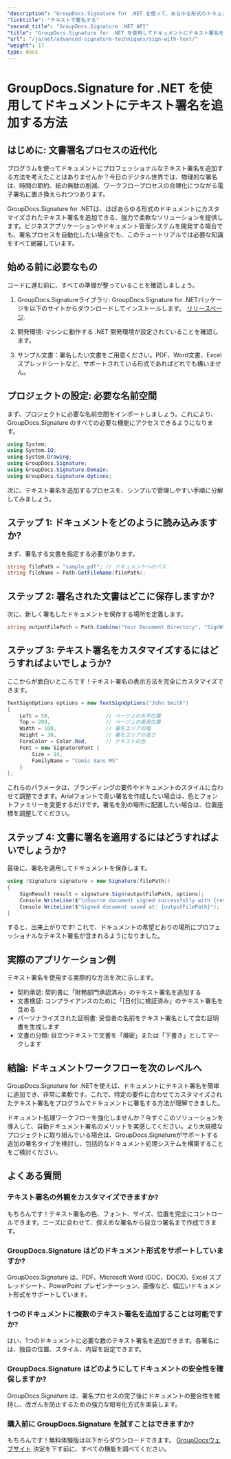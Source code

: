 ```yaml
---
"description": "GroupDocs.Signature for .NET を使って、あらゆる形式のドキュメントにプロフェッショナルなテキスト署名を追加する方法を学びましょう。完全なコード例を使った簡単な実装をご覧ください。"
"linktitle": "テキストで署名する"
"second_title": "GroupDocs.Signature .NET API"
"title": "GroupDocs.Signature for .NET を使用してドキュメントにテキスト署名を追加する"
"url": "/ja/net/advanced-signature-techniques/sign-with-text/"
"weight": 17
type: docs
---
```

# GroupDocs.Signature for .NET を使用してドキュメントにテキスト署名を追加する方法

## はじめに: 文書署名プロセスの近代化

プログラムを使ってドキュメントにプロフェッショナルなテキスト署名を追加する方法を考えたことはありませんか？今日のデジタル世界では、物理的な署名は、時間の節約、紙の無駄の削減、ワークフロープロセスの合理化につながる電子署名に置き換えられつつあります。

GroupDocs.Signature for .NETは、ほぼあらゆる形式のドキュメントにカスタマイズされたテキスト署名を追加できる、強力で柔軟なソリューションを提供します。ビジネスアプリケーションやドキュメント管理システムを開発する場合でも、署名プロセスを自動化したい場合でも、このチュートリアルでは必要な知識をすべて網羅しています。

## 始める前に必要なもの

コードに進む前に、すべての準備が整っていることを確認しましょう。

1. GroupDocs.Signatureライブラリ: GroupDocs.Signature for .NETパッケージを以下のサイトからダウンロードしてインストールします。 [リリースページ](https://releases。groupdocs.com/signature/net/).

2. 開発環境: マシンに動作する .NET 開発環境が設定されていることを確認します。

3. サンプル文書：署名したい文書をご用意ください。PDF、Word文書、Excelスプレッドシートなど、サポートされている形式であればどれでも構いません。

## プロジェクトの設定: 必要な名前空間

まず、プロジェクトに必要な名前空間をインポートしましょう。これにより、GroupDocs.Signature のすべての必要な機能にアクセスできるようになります。

```csharp
using System;
using System.IO;
using System.Drawing;
using GroupDocs.Signature;
using GroupDocs.Signature.Domain;
using GroupDocs.Signature.Options;
```

次に、テキスト署名を追加するプロセスを、シンプルで管理しやすい手順に分解してみましょう。

## ステップ 1: ドキュメントをどのように読み込みますか?

まず、署名する文書を指定する必要があります。

```csharp
string filePath = "sample.pdf"; // ドキュメントへのパス
string fileName = Path.GetFileName(filePath);
```

## ステップ 2: 署名された文書はどこに保存しますか?

次に、新しく署名したドキュメントを保存する場所を定義します。

```csharp
string outputFilePath = Path.Combine("Your Document Directory", "SignWithText", fileName);
```

## ステップ 3: テキスト署名をカスタマイズするにはどうすればよいでしょうか?

ここからが面白いところです！テキスト署名の表示方法を完全にカスタマイズできます。

```csharp
TextSignOptions options = new TextSignOptions("John Smith")
{
    Left = 50,                  // ページ上の水平位置
    Top = 200,                  // ページ上の垂直位置
    Width = 100,                // 署名エリアの幅
    Height = 30,                // 署名エリアの高さ
    ForeColor = Color.Red,      // テキストの色
    Font = new SignatureFont { 
        Size = 14, 
        FamilyName = "Comic Sans MS" 
    }
};
```

これらのパラメータは、ブランディングの要件やドキュメントのスタイルに合わせて調整できます。Arialフォントで青い署名を作成したい場合は、色とフォントファミリーを変更するだけです。署名を別の場所に配置したい場合は、位置座標を調整してください。

## ステップ 4: 文書に署名を適用するにはどうすればよいでしょうか?

最後に、署名を適用してドキュメントを保存します。

```csharp
using (Signature signature = new Signature(filePath))
{
    SignResult result = signature.Sign(outputFilePath, options);
    Console.WriteLine($"\nSource document signed successfully with {result.Succeeded.Count} signature(s).");
    Console.WriteLine($"Signed document saved at: {outputFilePath}");
}
```

すると、出来上がりです! これで、ドキュメントの希望どおりの場所にプロフェッショナルなテキスト署名が含まれるようになりました。

## 実際のアプリケーション例

テキスト署名を使用する実際的な方法を次に示します。

- 契約承認: 契約書に「財務部門承認済み」のテキスト署名を追加する
- 文書検証: コンプライアンスのために「[日付]に検証済み」のテキスト署名を含める
- パーソナライズされた証明書: 受信者の名前をテキスト署名として含む証明書を生成します
- 文書の分類: 目立つテキストで文書を「機密」または「下書き」としてマークします

## 結論: ドキュメントワークフローを次のレベルへ

GroupDocs.Signature for .NETを使えば、ドキュメントにテキスト署名を簡単に追加でき、非常に柔軟です。これで、特定の要件に合わせてカスタマイズされたテキスト署名をプログラムでドキュメントに署名する方法が理解できました。

ドキュメント処理ワークフローを強化しませんか？今すぐこのソリューションを導入して、自動ドキュメント署名のメリットを実感してください。より大規模なプロジェクトに取り組んでいる場合は、GroupDocs.Signatureがサポートする追加の署名タイプを検討し、包括的なドキュメント処理システムを構築することをご検討ください。

## よくある質問

### テキスト署名の外観をカスタマイズできますか?

もちろんです！テキスト署名の色、フォント、サイズ、位置を完全にコントロールできます。ニーズに合わせて、控えめな署名から目立つ署名まで作成できます。

### GroupDocs.Signature はどのドキュメント形式をサポートしていますか?

GroupDocs.Signature は、PDF、Microsoft Word (DOC、DOCX)、Excel スプレッドシート、PowerPoint プレゼンテーション、画像など、幅広いドキュメント形式をサポートしています。

### 1 つのドキュメントに複数のテキスト署名を追加することは可能ですか?

はい、1つのドキュメントに必要な数のテキスト署名を追加できます。各署名には、独自の位置、スタイル、内容を設定できます。

### GroupDocs.Signature はどのようにしてドキュメントの安全性を確保しますか?

GroupDocs.Signature は、署名プロセスの完了後にドキュメントの整合性を維持し、改ざんを防止するための強力な暗号化方式を実装します。

### 購入前に GroupDocs.Signature を試すことはできますか?

もちろんです！無料体験版は以下からダウンロードできます。 [GroupDocsウェブサイト](https://releases.groupdocs.com/) 決定を下す前に、すべての機能を調べてください。
